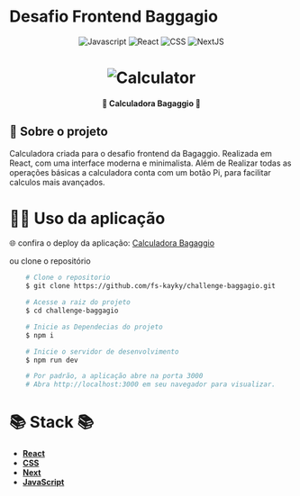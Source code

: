 # Desafio Frontend Baggagio

<p align="center">
	<img alt="Javascript" src="https://img.shields.io/badge/Javascript-0d1b2a?style=for-the-badge&logo=javascript">
	<img alt="React" src="https://img.shields.io/badge/React-005CFE?style=for-the-badge&logo=react">
	<img alt="CSS" src = "https://img.shields.io/badge/CSS3-1572B6.svg?style=for-the-badge&logo=CSS3&logoColor=white"/>  
	<img alt="NextJS" src = "https://img.shields.io/badge/next.js-000000?style=for-the-badge&logo=nextdotjs&logoColor=white"/>  
</p>

<h1 align="center">
    <img alt="Calculator" src="https://imgur.com/Ol3x8b0.png" />
</h1>

<h4 align="center">
   💼 Calculadora Bagaggio 💼
</h4>

## 📄 Sobre o projeto

<p> 
    Calculadora criada para o desafio frontend da Bagaggio. Realizada em React, com uma interface moderna e minimalista.
    Além de Realizar todas as operações básicas a calculadora conta com um botão Pi, para facilitar calculos mais avançados.
</p>

# 👨‍💻 Uso da aplicação

🌐 confira o deploy da aplicação: [Calculadora Bagaggio](https://challenge-baggagio.vercel.app)

ou clone o repositório

```bash
    # Clone o repositorio
    $ git clone https://github.com/fs-kayky/challenge-baggagio.git

    # Acesse a raiz do projeto
    $ cd challenge-baggagio

    # Inicie as Dependecias do projeto
    $ npm i

    # Inicie o servidor de desenvolvimento
    $ npm run dev

    # Por padrão, a aplicação abre na porta 3000
    # Abra http://localhost:3000 em seu navegador para visualizar.
```

# 📚 Stack 📚

- **[React](https://reactjs.org/)**
- **[CSS](https://developer.mozilla.org/pt-BR/docs/Web/CSS)**
- **[Next](https://nextjs.org/docs)**
- **[JavaScript](https://developer.mozilla.org/pt-BR/docs/Web/JavaScript)**
